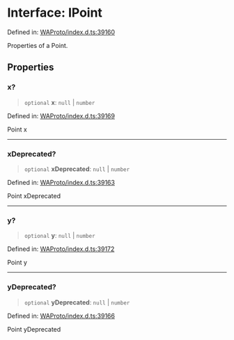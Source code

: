 # Interface: IPoint

Defined in: [WAProto/index.d.ts:39160](https://github.com/Fokusdotid/bail/blob/fcd0cec6f26de1fb545eb2e03fa5c63fbad99d3d/WAProto/index.d.ts#L39160)

Properties of a Point.

## Properties

### x?

> `optional` **x**: `null` \| `number`

Defined in: [WAProto/index.d.ts:39169](https://github.com/Fokusdotid/bail/blob/fcd0cec6f26de1fb545eb2e03fa5c63fbad99d3d/WAProto/index.d.ts#L39169)

Point x

***

### xDeprecated?

> `optional` **xDeprecated**: `null` \| `number`

Defined in: [WAProto/index.d.ts:39163](https://github.com/Fokusdotid/bail/blob/fcd0cec6f26de1fb545eb2e03fa5c63fbad99d3d/WAProto/index.d.ts#L39163)

Point xDeprecated

***

### y?

> `optional` **y**: `null` \| `number`

Defined in: [WAProto/index.d.ts:39172](https://github.com/Fokusdotid/bail/blob/fcd0cec6f26de1fb545eb2e03fa5c63fbad99d3d/WAProto/index.d.ts#L39172)

Point y

***

### yDeprecated?

> `optional` **yDeprecated**: `null` \| `number`

Defined in: [WAProto/index.d.ts:39166](https://github.com/Fokusdotid/bail/blob/fcd0cec6f26de1fb545eb2e03fa5c63fbad99d3d/WAProto/index.d.ts#L39166)

Point yDeprecated
